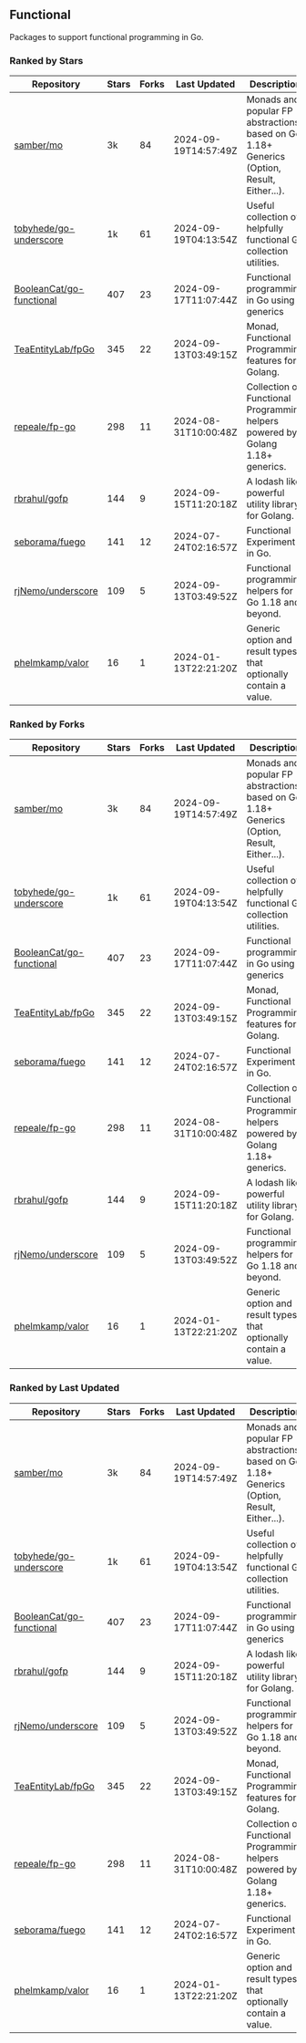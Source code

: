 ## Functional

Packages to support functional programming in Go.

### Ranked by Stars

| Repository | Stars | Forks | Last Updated | Description | 
|------------|-------|-------|--------------|-------------|
| [samber/mo](https://github.com/samber/mo) | 3k | 84 | 2024-09-19T14:57:49Z |  Monads and popular FP abstractions, based on Go 1.18+ Generics (Option, Result, Either...). |
| [tobyhede/go-underscore](https://github.com/tobyhede/go-underscore) | 1k | 61 | 2024-09-19T04:13:54Z |  Useful collection of helpfully functional Go collection utilities. |
| [BooleanCat/go-functional](https://github.com/BooleanCat/go-functional) | 407 | 23 | 2024-09-17T11:07:44Z |  Functional programming in Go using generics |
| [TeaEntityLab/fpGo](https://github.com/TeaEntityLab/fpGo) | 345 | 22 | 2024-09-13T03:49:15Z |  Monad, Functional Programming features for Golang. |
| [repeale/fp-go](https://github.com/repeale/fp-go) | 298 | 11 | 2024-08-31T10:00:48Z |  Collection of Functional Programming helpers powered by Golang 1.18+ generics. |
| [rbrahul/gofp](https://github.com/rbrahul/gofp) | 144 | 9 | 2024-09-15T11:20:18Z |  A lodash like powerful utility library for Golang. |
| [seborama/fuego](https://github.com/seborama/fuego) | 141 | 12 | 2024-07-24T02:16:57Z |  Functional Experiment in Go. |
| [rjNemo/underscore](https://github.com/rjNemo/underscore) | 109 | 5 | 2024-09-13T03:49:52Z |  Functional programming helpers for Go 1.18 and beyond. |
| [phelmkamp/valor](https://github.com/phelmkamp/valor) | 16 | 1 | 2024-01-13T22:21:20Z |  Generic option and result types that optionally contain a value. |

### Ranked by Forks

| Repository | Stars | Forks | Last Updated | Description | 
|------------|-------|-------|--------------|-------------|
| [samber/mo](https://github.com/samber/mo) | 3k | 84 | 2024-09-19T14:57:49Z |  Monads and popular FP abstractions, based on Go 1.18+ Generics (Option, Result, Either...). |
| [tobyhede/go-underscore](https://github.com/tobyhede/go-underscore) | 1k | 61 | 2024-09-19T04:13:54Z |  Useful collection of helpfully functional Go collection utilities. |
| [BooleanCat/go-functional](https://github.com/BooleanCat/go-functional) | 407 | 23 | 2024-09-17T11:07:44Z |  Functional programming in Go using generics |
| [TeaEntityLab/fpGo](https://github.com/TeaEntityLab/fpGo) | 345 | 22 | 2024-09-13T03:49:15Z |  Monad, Functional Programming features for Golang. |
| [seborama/fuego](https://github.com/seborama/fuego) | 141 | 12 | 2024-07-24T02:16:57Z |  Functional Experiment in Go. |
| [repeale/fp-go](https://github.com/repeale/fp-go) | 298 | 11 | 2024-08-31T10:00:48Z |  Collection of Functional Programming helpers powered by Golang 1.18+ generics. |
| [rbrahul/gofp](https://github.com/rbrahul/gofp) | 144 | 9 | 2024-09-15T11:20:18Z |  A lodash like powerful utility library for Golang. |
| [rjNemo/underscore](https://github.com/rjNemo/underscore) | 109 | 5 | 2024-09-13T03:49:52Z |  Functional programming helpers for Go 1.18 and beyond. |
| [phelmkamp/valor](https://github.com/phelmkamp/valor) | 16 | 1 | 2024-01-13T22:21:20Z |  Generic option and result types that optionally contain a value. |

### Ranked by Last Updated

| Repository | Stars | Forks | Last Updated | Description | 
|------------|-------|-------|--------------|-------------|
| [samber/mo](https://github.com/samber/mo) | 3k | 84 | 2024-09-19T14:57:49Z |  Monads and popular FP abstractions, based on Go 1.18+ Generics (Option, Result, Either...). |
| [tobyhede/go-underscore](https://github.com/tobyhede/go-underscore) | 1k | 61 | 2024-09-19T04:13:54Z |  Useful collection of helpfully functional Go collection utilities. |
| [BooleanCat/go-functional](https://github.com/BooleanCat/go-functional) | 407 | 23 | 2024-09-17T11:07:44Z |  Functional programming in Go using generics |
| [rbrahul/gofp](https://github.com/rbrahul/gofp) | 144 | 9 | 2024-09-15T11:20:18Z |  A lodash like powerful utility library for Golang. |
| [rjNemo/underscore](https://github.com/rjNemo/underscore) | 109 | 5 | 2024-09-13T03:49:52Z |  Functional programming helpers for Go 1.18 and beyond. |
| [TeaEntityLab/fpGo](https://github.com/TeaEntityLab/fpGo) | 345 | 22 | 2024-09-13T03:49:15Z |  Monad, Functional Programming features for Golang. |
| [repeale/fp-go](https://github.com/repeale/fp-go) | 298 | 11 | 2024-08-31T10:00:48Z |  Collection of Functional Programming helpers powered by Golang 1.18+ generics. |
| [seborama/fuego](https://github.com/seborama/fuego) | 141 | 12 | 2024-07-24T02:16:57Z |  Functional Experiment in Go. |
| [phelmkamp/valor](https://github.com/phelmkamp/valor) | 16 | 1 | 2024-01-13T22:21:20Z |  Generic option and result types that optionally contain a value. |

